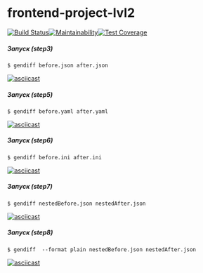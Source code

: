 # frontend-project-lvl2

[![Build Status](https://travis-ci.org/Hydazepam/frontend-project-lvl2.svg?branch=master)](https://travis-ci.org/Hydazepam/frontend-project-lvl2)[![Maintainability](https://api.codeclimate.com/v1/badges/22ef6b50d6e608c2a9f2/maintainability)](https://codeclimate.com/github/Hydazepam/frontend-project-lvl2/maintainability)[![Test Coverage](https://api.codeclimate.com/v1/badges/22ef6b50d6e608c2a9f2/test_coverage)](https://codeclimate.com/github/Hydazepam/frontend-project-lvl2/test_coverage)

##### Запуск (step3)
```
$ gendiff before.json after.json
```
[![asciicast](https://asciinema.org/a/278983.svg)](https://asciinema.org/a/278983)

##### Запуск (step5)
```
$ gendiff before.yaml after.yaml
```
[![asciicast](https://asciinema.org/a/zBxArtOU8H8crjmyYcN42UWoi.svg)](https://asciinema.org/a/zBxArtOU8H8crjmyYcN42UWoi)

##### Запуск (step6)
```
$ gendiff before.ini after.ini
```
[![asciicast](https://asciinema.org/a/3ZZFl6tf2AHazPieeRhR9y5hT.svg)](https://asciinema.org/a/3ZZFl6tf2AHazPieeRhR9y5hT)

##### Запуск (step7)
```
$ gendiff nestedBefore.json nestedAfter.json
```
[![asciicast](https://asciinema.org/a/iyLByt9m7y9WPpHSV6OhnHRGK.svg)](https://asciinema.org/a/iyLByt9m7y9WPpHSV6OhnHRGK)

##### Запуск (step8)
```
$ gendiff  --format plain nestedBefore.json nestedAfter.json
```
[![asciicast](https://asciinema.org/a/v8y8LJBxqQc6r4bHkn2z2XXfC.svg)](https://asciinema.org/a/v8y8LJBxqQc6r4bHkn2z2XXfC)